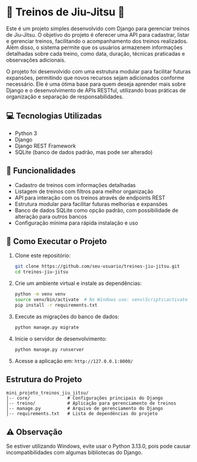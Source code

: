 # 📌 Treinos de Jiu-Jitsu 🥋

Este é um projeto simples desenvolvido com Django para gerenciar treinos de Jiu-Jitsu. O objetivo do projeto é oferecer uma API para cadastrar, listar e gerenciar treinos, facilitando o acompanhamento dos treinos realizados. Além disso, o sistema permite que os usuários armazenem informações detalhadas sobre cada treino, como data, duração, técnicas praticadas e observações adicionais.

O projeto foi desenvolvido com uma estrutura modular para facilitar futuras expansões, permitindo que novos recursos sejam adicionados conforme necessário. Ele é uma ótima base para quem deseja aprender mais sobre Django e o desenvolvimento de APIs RESTful, utilizando boas práticas de organização e separação de responsabilidades.

## 💻 Tecnologias Utilizadas
- Python 3
- Django
- Django REST Framework
- SQLite (banco de dados padrão, mas pode ser alterado)

## 🚀 Funcionalidades
- Cadastro de treinos com informações detalhadas
- Listagem de treinos com filtros para melhor organização
- API para interação com os treinos através de endpoints REST
- Estrutura modular para facilitar futuras melhorias e expansões
- Banco de dados SQLite como opção padrão, com possibilidade de alteração para outros bancos
- Configuração mínima para rápida instalação e uso

## 📂 Como Executar o Projeto
1. Clone este repositório:
   ```bash
   git clone https://github.com/seu-usuario/treinos-jiu-jitsu.git
   cd treinos-jiu-jitsu
   ```

2. Crie um ambiente virtual e instale as dependências:
   ```bash
   python -m venv venv
   source venv/bin/activate  # No Windows use: venv\Scripts\activate
   pip install -r requirements.txt
   ```

3. Execute as migrações do banco de dados:
   ```bash
   python manage.py migrate
   ```

4. Inicie o servidor de desenvolvimento:
   ```bash
   python manage.py runserver
   ```

5. Acesse a aplicação em: `http://127.0.0.1:8000/`

## Estrutura do Projeto
```
mini_projeto_treinos_jiu_jitsu/
│-- core/              # Configurações principais do Django
│-- treino/            # Aplicação para gerenciamento de treinos
│-- manage.py          # Arquivo de gerenciamento do Django
│-- requirements.txt   # Lista de dependências do projeto
```

## ⚠️ Observação
Se estiver utilizando Windows, evite usar o Python 3.13.0, pois pode causar incompatibilidades com algumas bibliotecas do Django.
